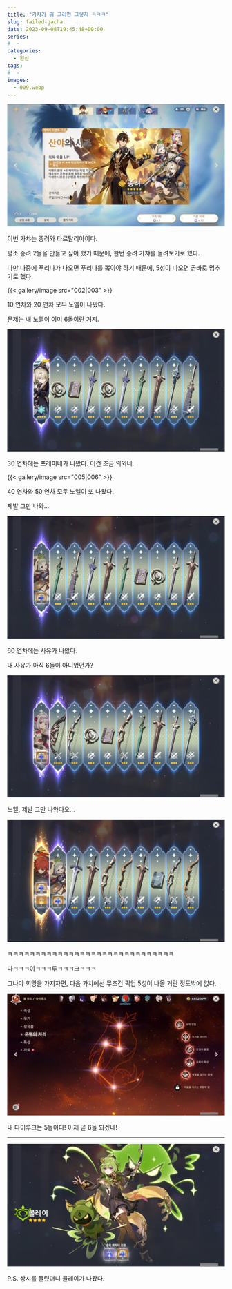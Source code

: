 ```yaml
---
title: "가챠가 뭐 그러면 그렇지 ㅋㅋㅋ"
slug: failed-gacha
date: 2023-09-08T19:45:48+09:00
series:
#  - 
categories:
  - 원신
tags:
#  - 
images:
  - 009.webp
---
```


![](001.webp)

이번 가챠는 종려와 타르탈리아이다.

평소 종려 2돌을 만들고 싶어 했기 때문에, 한번 종려 가챠를 돌려보기로 했다.

다만 나중에 푸리나가 나오면 푸리나를 뽑아야 하기 때문에, 5성이 나오면 곧바로 멈추기로 했다.

{{< gallery/image src="002|003" >}}

10 연차와 20 연차 모두 노엘이 나왔다.

문제는 내 노엘이 이미 6돌이란 거지.

![](004.webp)

30 연차에는 프레미네가 나왔다. 이건 조금 의외네.

{{< gallery/image src="005|006" >}}

40 연차와 50 연차 모두 노엘이 또 나왔다.

제발 그만 나와...

![](007.webp)

60 연차에는 사유가 나왔다.

내 사유가 아직 6돌이 아니었던가?

![](008.webp)

노엘, 제발 그만 나와다오...

![](009.webp)

ㅋㅋㅋㅋㅋㅋㅋㅋㅋㅋㅋㅋㅋㅋㅋㅋㅋㅋㅋㅋㅋㅋㅋㅋㅋㅋㅋㅋㅋㅋ

다ㅋㅋㅋ이ㅋㅋㅋ루ㅋㅋㅋ크ㅋㅋㅋ

그나마 희망을 가지자면, 다음 가챠에선 무조건 픽업 5성이 나올 거란 정도밖에 없다.

![](010.webp)

내 다이루크는 5돌이다! 이제 곧 6돌 되겠네!

***

![](011.webp)

P.S. 상시를 돌렸더니 콜레이가 나왔다.

